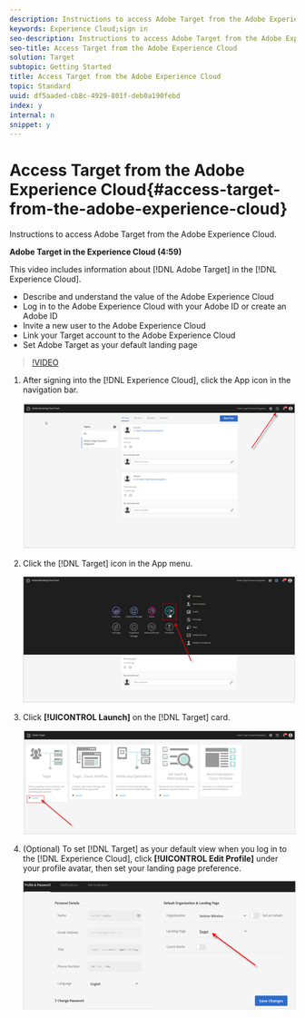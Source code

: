 ```yaml
---
description: Instructions to access Adobe Target from the Adobe Experience Cloud.
keywords: Experience Cloud;sign in
seo-description: Instructions to access Adobe Target from the Adobe Experience Cloud.
seo-title: Access Target from the Adobe Experience Cloud
solution: Target
subtopic: Getting Started
title: Access Target from the Adobe Experience Cloud
topic: Standard
uuid: df5aaded-cb8c-4929-801f-deb0a190febd
index: y
internal: n
snippet: y
---
```


# Access Target from the Adobe Experience Cloud{#access-target-from-the-adobe-experience-cloud}

Instructions to access Adobe Target from the Adobe Experience Cloud.

**Adobe Target in the Experience Cloud (4:59)**

This video includes information about [!DNL Adobe Target] in the [!DNL Experience Cloud].

* Describe and understand the value of the Adobe Experience Cloud 
* Log in to the Adobe Experience Cloud with your Adobe ID or create an Adobe ID 
* Invite a new user to the Adobe Experience Cloud 
* Link your Target account to the Adobe Experience Cloud 
* Set Adobe Target as your default landing page

>[!VIDEO](https://www.youtube.com/watch?v=7lwYrYC7vdM) 

1. After signing into the [!DNL Experience Cloud], click the App icon in the navigation bar.

   ![](assets/appmenu.png)

1. Click the [!DNL Target] icon in the App menu.

   ![](assets/appmenu-target.png)

1. Click **[!UICONTROL Launch]** on the [!DNL Target] card.

   ![](assets/target-launch.png)

1. (Optional) To set [!DNL Target] as your default view when you log in to the [!DNL Experience Cloud], click **[!UICONTROL Edit Profile]** under your profile avatar, then set your landing page preference.

   ![](assets/pagepref.png)

